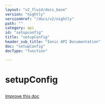 ```yaml
---
layout: "v2_fluid/docs_base"
version: "nightly"
versionHref: "/docs/v2/nightly"
path: ""
category: api
id: "setupconfig"
title: "setupConfig"
header_sub_title: "Ionic API Documentation"
doc: "setupConfig"
docType: "function"

---
```










<h1 class="api-title">
<a class="anchor" name="setup-config" href="#setup-config"></a>

setupConfig





</h1>

<a class="improve-v2-docs" href="http://github.com/driftyco/ionic/edit/master//src/config/config.ts#L383">
Improve this doc
</a>










<!-- @usage tag -->


<!-- @property tags -->



<!-- instance methods on the class -->




<!-- related link --><!-- end content block -->


<!-- end body block -->

